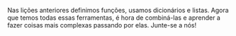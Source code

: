 Nas lições anteriores definimos funções, usamos dicionários e listas. Agora que temos todas essas ferramentas, é hora de combiná-las e aprender a fazer coisas mais complexas passando por elas. Junte-se a nós!